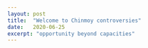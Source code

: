 ```yaml
---
layout: post
title:  "Welcome to Chinmoy controversies"
date:   2020-06-25
excerpt: "opportunity beyond capacities"
---
```

